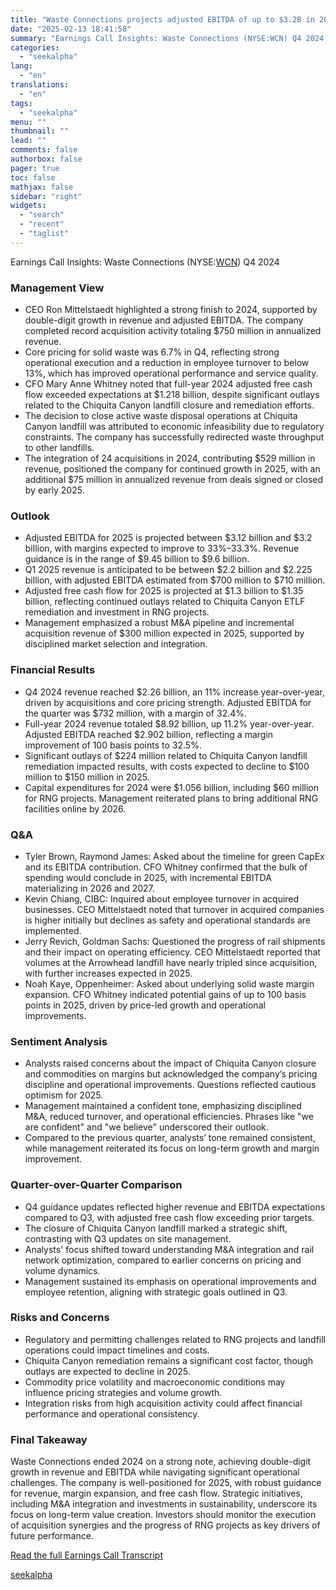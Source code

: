 ```yaml
---
title: "Waste Connections projects adjusted EBITDA of up to $3.2B in 2025 amid margin gains"
date: "2025-02-13 18:41:58"
summary: "Earnings Call Insights: Waste Connections (NYSE:WCN) Q4 2024 Management View CEO Ron Mittelstaedt highlighted a strong finish to 2024, supported by double-digit growth in revenue and adjusted EBITDA. The company completed record acquisition activity totaling $750 million in annualized revenue. Core pricing for solid waste was 6.7% in Q4, reflecting..."
categories:
  - "seekalpha"
lang:
  - "en"
translations:
  - "en"
tags:
  - "seekalpha"
menu: ""
thumbnail: ""
lead: ""
comments: false
authorbox: false
pager: true
toc: false
mathjax: false
sidebar: "right"
widgets:
  - "search"
  - "recent"
  - "taglist"
---
```


Earnings Call Insights: Waste Connections (NYSE:[WCN](https://seekingalpha.com/symbol/WCN "Waste Connections, Inc.")) Q4 2024

### Management View

* CEO Ron Mittelstaedt highlighted a strong finish to 2024, supported by double-digit growth in revenue and adjusted EBITDA. The company completed record acquisition activity totaling $750 million in annualized revenue.
* Core pricing for solid waste was 6.7% in Q4, reflecting strong operational execution and a reduction in employee turnover to below 13%, which has improved operational performance and service quality.
* CFO Mary Anne Whitney noted that full-year 2024 adjusted free cash flow exceeded expectations at $1.218 billion, despite significant outlays related to the Chiquita Canyon landfill closure and remediation efforts.
* The decision to close active waste disposal operations at Chiquita Canyon landfill was attributed to economic infeasibility due to regulatory constraints. The company has successfully redirected waste throughput to other landfills.
* The integration of 24 acquisitions in 2024, contributing $529 million in revenue, positioned the company for continued growth in 2025, with an additional $75 million in annualized revenue from deals signed or closed by early 2025.

### Outlook

* Adjusted EBITDA for 2025 is projected between $3.12 billion and $3.2 billion, with margins expected to improve to 33%–33.3%. Revenue guidance is in the range of $9.45 billion to $9.6 billion.
* Q1 2025 revenue is anticipated to be between $2.2 billion and $2.225 billion, with adjusted EBITDA estimated from $700 million to $710 million.
* Adjusted free cash flow for 2025 is projected at $1.3 billion to $1.35 billion, reflecting continued outlays related to Chiquita Canyon ETLF remediation and investment in RNG projects.
* Management emphasized a robust M&A pipeline and incremental acquisition revenue of $300 million expected in 2025, supported by disciplined market selection and integration.

### Financial Results

* Q4 2024 revenue reached $2.26 billion, an 11% increase year-over-year, driven by acquisitions and core pricing strength. Adjusted EBITDA for the quarter was $732 million, with a margin of 32.4%.
* Full-year 2024 revenue totaled $8.92 billion, up 11.2% year-over-year. Adjusted EBITDA reached $2.902 billion, reflecting a margin improvement of 100 basis points to 32.5%.
* Significant outlays of $224 million related to Chiquita Canyon landfill remediation impacted results, with costs expected to decline to $100 million to $150 million in 2025.
* Capital expenditures for 2024 were $1.056 billion, including $60 million for RNG projects. Management reiterated plans to bring additional RNG facilities online by 2026.

### Q&A

* Tyler Brown, Raymond James: Asked about the timeline for green CapEx and its EBITDA contribution. CFO Whitney confirmed that the bulk of spending would conclude in 2025, with incremental EBITDA materializing in 2026 and 2027.
* Kevin Chiang, CIBC: Inquired about employee turnover in acquired businesses. CEO Mittelstaedt noted that turnover in acquired companies is higher initially but declines as safety and operational standards are implemented.
* Jerry Revich, Goldman Sachs: Questioned the progress of rail shipments and their impact on operating efficiency. CEO Mittelstaedt reported that volumes at the Arrowhead landfill have nearly tripled since acquisition, with further increases expected in 2025.
* Noah Kaye, Oppenheimer: Asked about underlying solid waste margin expansion. CFO Whitney indicated potential gains of up to 100 basis points in 2025, driven by price-led growth and operational improvements.

### Sentiment Analysis

* Analysts raised concerns about the impact of Chiquita Canyon closure and commodities on margins but acknowledged the company’s pricing discipline and operational improvements. Questions reflected cautious optimism for 2025.
* Management maintained a confident tone, emphasizing disciplined M&A, reduced turnover, and operational efficiencies. Phrases like "we are confident" and "we believe" underscored their outlook.
* Compared to the previous quarter, analysts’ tone remained consistent, while management reiterated its focus on long-term growth and margin improvement.

### Quarter-over-Quarter Comparison

* Q4 guidance updates reflected higher revenue and EBITDA expectations compared to Q3, with adjusted free cash flow exceeding prior targets.
* The closure of Chiquita Canyon landfill marked a strategic shift, contrasting with Q3 updates on site management.
* Analysts' focus shifted toward understanding M&A integration and rail network optimization, compared to earlier concerns on pricing and volume dynamics.
* Management sustained its emphasis on operational improvements and employee retention, aligning with strategic goals outlined in Q3.

### Risks and Concerns

* Regulatory and permitting challenges related to RNG projects and landfill operations could impact timelines and costs.
* Chiquita Canyon remediation remains a significant cost factor, though outlays are expected to decline in 2025.
* Commodity price volatility and macroeconomic conditions may influence pricing strategies and volume growth.
* Integration risks from high acquisition activity could affect financial performance and operational consistency.

### Final Takeaway

Waste Connections ended 2024 on a strong note, achieving double-digit growth in revenue and EBITDA while navigating significant operational challenges. The company is well-positioned for 2025, with robust guidance for revenue, margin expansion, and free cash flow. Strategic initiatives, including M&A integration and investments in sustainability, underscore its focus on long-term value creation. Investors should monitor the execution of acquisition synergies and the progress of RNG projects as key drivers of future performance.

[Read the full Earnings Call Transcript](https://seekingalpha.com/symbol/WCN/earnings/transcripts)

[seekalpha](https://seekingalpha.com/news/4407822-waste-connections-projects-adjusted-ebitda-of-up-to-3_2b-in-2025-amid-margin-gains)
